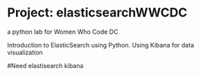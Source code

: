 # Project: elasticsearchWWCDC
a python lab for Women Who Code DC

Introduction to ElasticSearch using Python.
Using Kibana for data visualization

#Need
elastisearch
kibana
